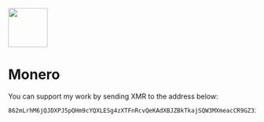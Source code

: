 <a href="https://www.getmonero.org/">
  <img width="80px" height="auto" src="https://www.getmonero.org/press-kit/symbols/monero-symbol-480.png" />
</a>

# Monero

You can support my work by sending XMR to the address below:

```
862mLrhM6jQJDXPJ5pQHm9cYQXLESg4zXTFnRcvQeKAdXBJZBkTkajSQW3MXmeacCR9GZ3iNXXsn9jiTz5XNRe8C3fi3RmZ
```
